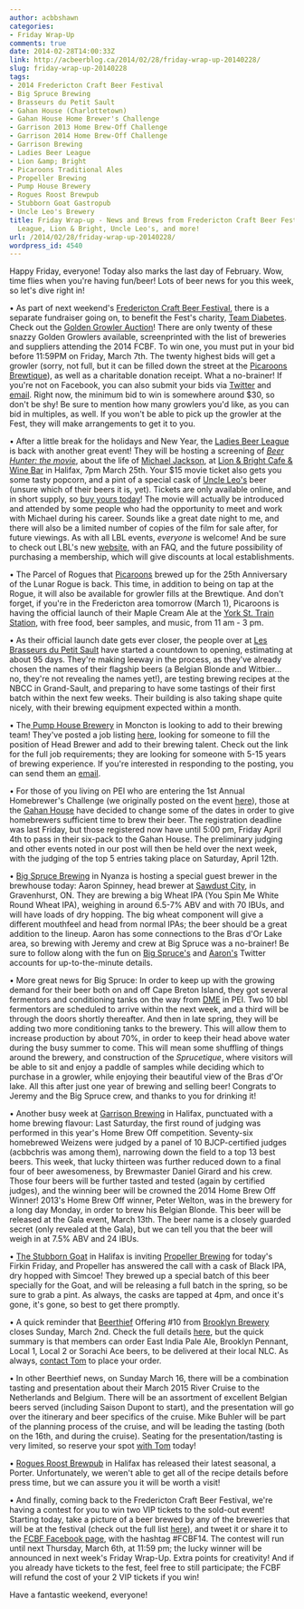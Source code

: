 ```yaml
---
author: acbbshawn
categories:
- Friday Wrap-Up
comments: true
date: 2014-02-28T14:00:33Z
link: http://acbeerblog.ca/2014/02/28/friday-wrap-up-20140228/
slug: friday-wrap-up-20140228
tags:
- 2014 Fredericton Craft Beer Festival
- Big Spruce Brewing
- Brasseurs du Petit Sault
- Gahan House (Charlottetown)
- Gahan House Home Brewer's Challenge
- Garrison 2013 Home Brew-Off Challenge
- Garrison 2014 Home Brew-Off Challenge
- Garrison Brewing
- Ladies Beer League
- Lion &amp; Bright
- Picaroons Traditional Ales
- Propeller Brewing
- Pump House Brewery
- Rogues Roost Brewpub
- Stubborn Goat Gastropub
- Uncle Leo's Brewery
title: Friday Wrap-up - News and Brews from Fredericton Craft Beer Fest, Ladies Beer
  League, Lion & Bright, Uncle Leo's, and more!
url: /2014/02/28/friday-wrap-up-20140228/
wordpress_id: 4540
---
```


Happy Friday, everyone! Today also marks the last day of February. Wow, time flies when you're having fun/beer! Lots of beer news for you this week, so let's dive right in!

• As part of next weekend's [Fredericton Craft Beer Festival](http://www.frederictoncraftbeerfestival.com/), there is a separate fundraiser going on, to benefit the Fest's charity, [Team Diabetes](http://www.diabetes.ca/get-involved/supporting-us/team-diabetes/). Check out the [Golden Growler Auction](https://www.facebook.com/events/247260335456739)! There are only twenty of these snazzy Golden Growlers available, screenprinted with the list of breweries and suppliers attending the 2014 FCBF. To win one, you must put in your bid before 11:59PM on Friday, March 7th. The twenty highest bids will get a growler (sorry, not full, but it can be filled down the street at the [Picaroons Brewtique](https://www.facebook.com/picaroons)), as well as a charitable donation receipt. What a no-brainer! If you're not on Facebook, you can also submit your bids via [Twitter](https://twitter.com/FrederictonBeer) and [email](mailto:FrederictonBeer<at>gmail.com). Right now, the minimum bid to win is somewhere around $30, so don't be shy! Be sure to mention how many growlers you'd like, as you can bid in multiples, as well. If you won't be able to pick up the growler at the Fest, they will make arrangements to get it to you.

• After a little break for the holidays and New Year, the [Ladies Beer League](http://ladiesbeerleague.ca/) is back with another great event! They will be hosting a screening of [_Beer Hunter: the movie_](http://www.beerhuntermovie.com/index.php), about the life of [Michael Jackson](http://www.beerhunter.com/), at [Lion & Bright Cafe & Wine Bar](https://www.facebook.com/lionandbright) in Halifax, 7pm March 25th. Your $15 movie ticket also gets you some tasty popcorn, and a pint of a special cask of [Uncle Leo's](http://uncleleosbrewery.ca/) beer (unsure which of their beers it is, yet). Tickets are only available online, and in short supply, so [buy yours today](https://etixnow.com/events/ladies-beer-league-mar-25)! The movie will actually be introduced and attended by some people who had the opportunity to meet and work with Michael during his career. Sounds like a great date night to me, and there will also be a limited number of copies of the film for sale after, for future viewings. As with all LBL events, _everyone_ is welcome! And be sure to check out LBL's new [website](http://ladiesbeerleague.ca/), with an FAQ, and the future possibility of purchasing a membership, which will give discounts at local establishments.

• The Parcel of Rogues that [Picaroons](https://www.facebook.com/picaroons) brewed up for the 25th Anniversary of the Lunar Rogue is back. This time, in addition to being on tap at the Rogue, it will also be available for growler fills at the Brewtique. And don't forget, if you're in the Fredericton area tomorrow (March 1), Picaroons is having the official launch of their Maple Cream Ale at the [York St. Train Station](http://www.nbliquor.com/station.html), with free food, beer samples, and music, from 11 am - 3 pm.

• As their official launch date gets ever closer, the people over at [Les Brasseurs du Petit Sault](http://brasseurspetitsault.com/) have started a countdown to opening, estimating at about 95 days. They're making leeway in the process, as they've already chosen the names of their flagship beers (a Belgian Blonde and Witbier... no, they're not revealing the names yet!), are testing brewing recipes at the NBCC in Grand-Sault, and preparing to have some tastings of their first batch within the next few weeks. Their building is also taking shape quite nicely, with their brewing equipment expected within a month.

• The[ Pump House Brewery](http://beer.pumphousebrewery.ca/) in Moncton is looking to add to their brewing team! They've posted a job listing [here](http://discussions.probrewer.com/showthread.php?36195-A-east-coast-brewery-is-looking-for-an-experienced-brewer-to-become-part-of-our-team&p=110546#post110546), looking for someone to fill the position of Head Brewer and add to their brewing talent. Check out the link for the full job requirements; they are looking for someone with 5-15 years of brewing experience. If you're interested in responding to the posting, you can send them an [email](mailto:accounting<at>pumphousebrewery.ca).

• For those of you living on PEI who are entering the 1st Annual Homebrewer's Challenge (we originally posted on the event [here](http://atlanticcanadabeerblog.wordpress.com/2014/02/14/friday-wrap-up-20140214/)), those at the [Gahan House](http://www.gahan.ca/) have decided to change some of the dates in order to give homebrewers sufficient time to brew their beer. The registration deadline was last Friday, but those registered now have until 5:00 pm, Friday April 4th to pass in their six-pack to the Gahan House. The preliminary judging and other events noted in our post will then be held over the next week, with the judging of the top 5 entries taking place on Saturday, April 12th.

• [Big Spruce Brewing](http://www.bigspruce.ca/) in Nyanza is hosting a special guest brewer in the brewhouse today: Aaron Spinney, head brewer at [Sawdust City](http://sawdustcitybeer.blogspot.ca/), in Gravenhurst, ON. They are brewing a big Wheat IPA (You Spin Me White Round Wheat IPA), weighing in around 6.5-7% ABV and with 70 IBUs, and will have loads of dry hopping. The big wheat component will give a different mouthfeel and head from normal IPAs; the beer should be a great addition to the lineup. Aaron has some connections to the Bras d'Or Lake area, so brewing with Jeremy and crew at Big Spruce was a no-brainer! Be sure to follow along with the fun on [Big Spruce's](https://twitter.com/BigSpruceBrew) and [Aaron's](https://twitter.com/SawdustSpinney) Twitter accounts for up-to-the-minute details.

• More great news for Big Spruce: In order to keep up with the growing demand for their beer both on and off Cape Breton Island, they got several fermentors and conditioning tanks on the way from [DME](http://www.dmebrewing.ca/) in PEI. Two 10 bbl fermentors are scheduled to arrive within the next week, and a third will be through the doors shortly thereafter. And then in late spring, they will be adding two more conditioning tanks to the brewery. This will allow them to increase production by about 70%, in order to keep their head above water during the busy summer to come. This will mean some shuffling of things around the brewery, and construction of the _Sprucetique_, where visitors will be able to sit and enjoy a paddle of samples while deciding which to purchase in a growler, while enjoying their beautiful view of the Bras d'Or lake. All this after just one year of brewing and selling beer! Congrats to Jeremy and the Big Spruce crew, and thanks to you for drinking it!

• Another busy week at [Garrison Brewing](http://www.garrisonbrewing.com/) in Halifax, punctuated with a home brewing flavour: Last Saturday, the first round of judging was performed in this year's Home Brew Off competition. Seventy-six homebrewed Weizens were judged by a panel of 10 BJCP-certified judges (acbbchris was among them), narrowing down the field to a top 13 best beers. This week, that lucky thirteen was further reduced down to a final four of beer awesomeness, by Brewmaster Daniel Girard and his crew. Those four beers will be further tasted and tested (again by certified judges), and the winning beer will be crowned the 2014 Home Brew Off Winner! 2013's Home Brew Off winner, Peter Welton, was in the brewery for a long day Monday, in order to brew his Belgian Blonde. This beer will be released at the Gala event, March 13th. The beer name is a closely guarded secret (only revealed at the Gala), but we can tell you that the beer will weigh in at 7.5% ABV and 24 IBUs.

• [The Stubborn Goat](http://www.stubborngoat.ca/) in Halifax is inviting [Propeller Brewing](http://www.drinkpropeller.ca/) for today's Firkin Friday, and Propeller has answered the call with a cask of Black IPA, dry hopped with Simcoe! They brewed up a special batch of this beer specially for the Goat, and will be releasing a full batch in the spring, so be sure to grab a pint. As always, the casks are tapped at 4pm, and once it's gone, it's gone, so best to get there promptly.

• A quick reminder that [Beerthief](http://www.beerthief.ca) Offering #10 from [Brooklyn Brewery](http://brooklynbrewery.com/) closes Sunday, March 2nd. Check the full details [here](http://www.beerthief.ca/beer-offerings/offering-10-brooklyn-brewery), but the quick summary is that members can order East India Pale Ale, Brooklyn Pennant, Local 1, Local 2 or Sorachi Ace beers, to be delivered at their local NLC. As always, [contact Tom](mailto:tom.beckett<at>nl.rogers.com) to place your order.

• In other Beerthief news, on Sunday March 16, there will be a combination tasting and presentation about their March 2015 River Cruise to the Netherlands and Belgium. There will be an assortment of excellent Belgian beers served (including Saison Dupont to start), and the presentation will go over the itinerary and beer specifics of the cruise. Mike Buhler will be part of the planning process of the cruise, and will be leading the tasting (both on the 16th, and during the cruise). Seating for the presentation/tasting is very limited, so reserve your spot [with Tom](mailto:tom.beckett<at>nl.rogers.com) today!

• [Rogues Roost Brewpub](http://www.roguesroost.ca/) in Halifax has released their latest seasonal, a Porter. Unfortunately, we weren't able to get all of the recipe details before press time, but we can assure you it will be worth a visit!

• And finally, coming back to the Fredericton Craft Beer Festival, we're having a contest for you to win two VIP tickets to the sold-out event! Starting today, take a picture of a beer brewed by any of the breweries that will be at the festival (check out the full list [here](http://atlanticcanadabeerblog.wordpress.com/2014/02/12/fredericton-craft-beer-festival-saturday-march-8th-at-the-fredericton-convention-centre/)), and tweet it or share it to the [FCBF Facebook page](https://www.facebook.com/FrederictonCraftBeerFestival), with the hashtag #FCBF14. The contest will run until next Thursday, March 6th, at 11:59 pm; the lucky winner will be announced in next week's Friday Wrap-Up. Extra points for creativity! And if you already have tickets to the fest, feel free to still participate; the FCBF will refund the cost of your 2 VIP tickets if you win!

Have a fantastic weekend, everyone!
